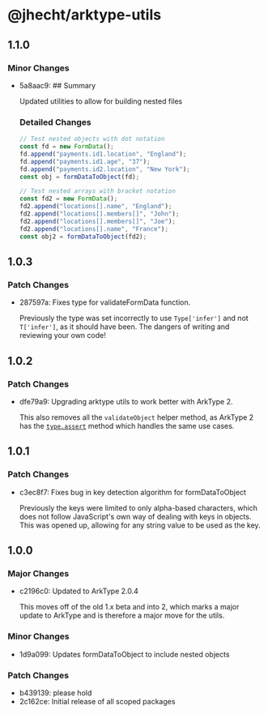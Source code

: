 # @jhecht/arktype-utils

## 1.1.0

### Minor Changes

- 5a8aac9: ## Summary

  Updated utilities to allow for building nested files

  ### Detailed Changes

  ```ts
  // Test nested objects with dot notation
  const fd = new FormData();
  fd.append("payments.id1.location", "England");
  fd.append("payments.id1.age", "37");
  fd.append("payments.id2.location", "New York");
  const obj = formDataToObject(fd);

  // Test nested arrays with bracket notation
  const fd2 = new FormData();
  fd2.append("locations[].name", "England");
  fd2.append("locations[].members[]", "John");
  fd2.append("locations[].members[]", "Joe");
  fd2.append("locations[].name", "France");
  const obj2 = formDataToObject(fd2);
  ```

## 1.0.3

### Patch Changes

- 287597a: Fixes type for validateFormData function.

  Previously the type was set incorrectly to use `Type['infer']` and not
  `T['infer']`, as it should have been. The dangers of writing and reviewing your own code!

## 1.0.2

### Patch Changes

- dfe79a9: Upgrading arktype utils to work better with ArkType 2.

  This also removes all the `validateObject` helper method, as ArkType 2 has the [`type.assert`](https://arktype.io/docs/type-api) method which handles the same use cases.

## 1.0.1

### Patch Changes

- c3ec8f7: Fixes bug in key detection algorithm for formDataToObject

  Previously the keys were limited to only alpha-based characters, which does not follow JavaScript's own
  way of dealing with keys in objects. This was opened up, allowing for any string value to be used as the key.

## 1.0.0

### Major Changes

- c2196c0: Updated to ArkType 2.0.4

  This moves off of the old 1.x beta and into 2, which marks a major update to ArkType and
  is therefore a major move for the utils.

### Minor Changes

- 1d9a099: Updates formDataToObject to include nested objects

### Patch Changes

- b439139: please hold
- 2c162ce: Initial release of all scoped packages

